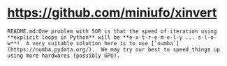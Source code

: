 # https://github.com/miniufo/xinvert

```console
README.md:One problem with SOR is that the speed of iteration using **explicit loops in Python** will be **e-x-t-r-e-m-e-l-y ... s-l-o-w**!  A very suitable solution here is to use [`numba`](https://numba.pydata.org/).  We may try our best to speed things up using more hardwares (possibly GPU).

```
